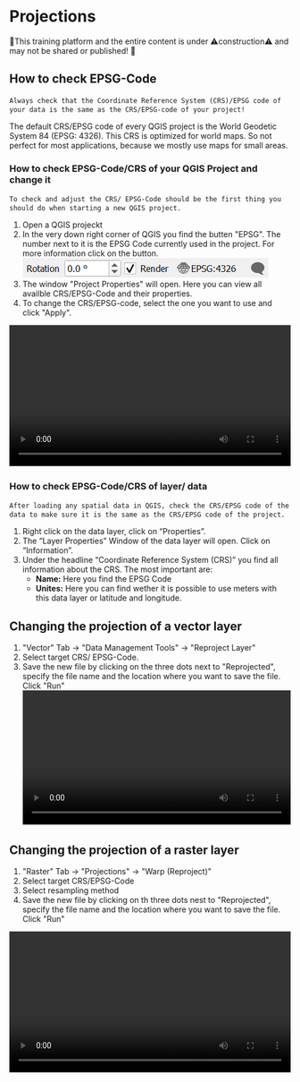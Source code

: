# Projections
🚧This training platform and the entire content is under ⚠️construction⚠️ and may not be shared or published! 🚧

## How to check EPSG-Code 

```{Note}
Always check that the Coordinate Reference System (CRS)/EPSG code of your data is the same as the CRS/EPSG-code of your project!
```

The default CRS/EPSG code of every QGIS project is the World Geodetic System 84 (EPSG: 4326). This CRS is optimized for world maps. So not perfect for most applications, because we mostly use maps for small areas.

### How to check EPSG-Code/CRS of your QGIS Project and change it
```{Note}
To check and adjust the CRS/ EPSG-Code should be the first thing you should do when starting a new QGIS project.
```

1.  Open a QGIS projeckt
2. In the very down right corner of QGIS you find the butten "EPSG". The number next to it is the EPSG Code currently used in the project. For more information click on the button.
![](/fig/EPSG_Code.png)
3. The window "Project Properties" will open. Here you can view all availble CRS/EPSG-Code and their properties.
4. To change the CRS/EPSG-code, select the one you want to use and click "Apply".

<video width="100%" controls src="https://github.com/GIScience/gis-training-resource-center/raw/main/fig/qgis_change_project_CRS.mp4"></video>

### How to check EPSG-Code/CRS of layer/ data
```{Note}
After loading any spatial data in QGIS, check the CRS/EPSG code of the data to make sure it is the same as the CRS/EPSG code of the project.
```
1. Right click on the data layer, click on  “Properties”.
2. The “Layer Properties” Window of the data layer will open. Click on “Information”.
3. Under the headline “Coordinate Reference System (CRS)” you find all information about the CRS. The most important are:
    - __Name:__     Here you find the EPSG Code
    - __Unites:__    Here you can find wether it is possible to use meters with this data layer or latitude and longitude.


## Changing the projection of a vector layer

1. "Vector" Tab -> "Data Management Tools" -> "Reproject Layer"
2. Select target CRS/ EPSG-Code.
3. Save the new file by clicking on the three dots next to "Reprojected", specify the file name and the location where you want to save the file.
Click "Run"
<video width="100%" controls src="https://github.com/GIScience/gis-training-resource-center/raw/main/fig/qgis_reproject_vector.mp4"></video>


## Changing the projection of a raster layer

1. "Raster" Tab -> "Projections" -> "Warp (Reproject)"
2. Select target CRS/EPSG-Code
3. Select resampling method
4. Save the new file by clicking on th three dots nest to "Reprojected", specify the file name and the location where you want to save the file.
Click "Run"

<video width="100%" controls src="https://github.com/GIScience/gis-training-resource-center/raw/main/fig/qgis_reproject_raster.mp4"></video>
